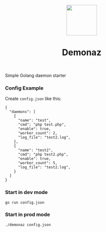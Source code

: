 <p align="center">
    <img src="https://www.metal-archives.com/images/2/8/7/287_artist.jpg?4821" height="100px">
    <h1 align="center">Demonaz</h1>
    <br>
</p>

Simple Golang daemon starter

### Config Example
Create `config.json` like this:
```
{
  "daemons": [
    {
      "name": "test",
      "cmd": "php test.php",
      "enable": true,
      "worker_count": 2,
      "log_file": "test2.log",
    },
    {
      "name": "test2",
      "cmd": "php test2.php",
      "enable": true,
      "worker_count": 5,
      "log_file": "test2.log",
    }
  ]
}
```

### Start in dev mode
`go run config.json`
### Start in prod mode
`./demonaz config.json`
